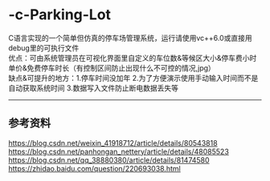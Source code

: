 # -c-Parking-Lot
C语言实现的一个简单但仿真的停车场管理系统，运行请使用vc++6.0或直接用debug里的可执行文件</br>
优点：可由系统管理员在可视化界面里自定义的车位数&等候区大小&停车费小时单价&免费停车时长（有控制区间防止出现什么不可控的情况,jpg）<br>
缺点&可提升的地方：1.停车时间没加年 2.为了方便演示使用手动输入时间而不是自动获取系统时间 3.数据写入文件防止断电数据丢失等
***
## 参考资料
https://blog.csdn.net/weixin_41918712/article/details/80543818</br>
https://blog.csdn.net/panhongan_nettery/article/details/48085523</br>
https://blog.csdn.net/qq_38880380/article/details/81474580</br>
https://zhidao.baidu.com/question/220693038.html</br>
